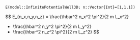 `E(model::InfinitePotentialWell3D; n::Vector{Int}=[1,1,1])`

$$
E_{n_x,n_y,n_z}
= \frac{\hbar^2 n_x^2 \pi^2}{2 m L_x^2}
+ \frac{\hbar^2 n_y^2 \pi^2}{2 m L_y^2}
+ \frac{\hbar^2 n_z^2 \pi^2}{2 m L_z^2}
$$
